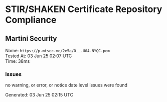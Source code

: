 # STIR/SHAKEN Certificate Repository Compliance

## Martini Security

Name: `https://p.mtsec.me/2e5a/O__-U04-NYQC.pem`\
Tested At: 03 Jun 25 02:07 UTC\
Time: 38ms

### Issues

no warning, or error, or notice date level issues were found

Generated: 03 Jun 25 02:15 UTC